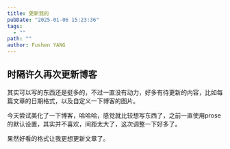 ```yaml
---
title: 更新我的
pubDate: "2025-01-06 15:23:36"
tags:
  - ""
path: ""
author: Fushen YANG
---
```


## 时隔许久再次更新博客

其实可以写的东西还是挺多的，不过一直没有动力，好多有待更新的内容，比如每篇文章的日期格式，以及自定义一下博客的图片。

今天尝试美化了一下博客，哈哈哈，感觉就比较想写东西了，之前一直使用prose的默认设置，其实并不喜欢，间距太大了，这次调整一下好多了。

果然好看的格式让我更想更新文章了。
